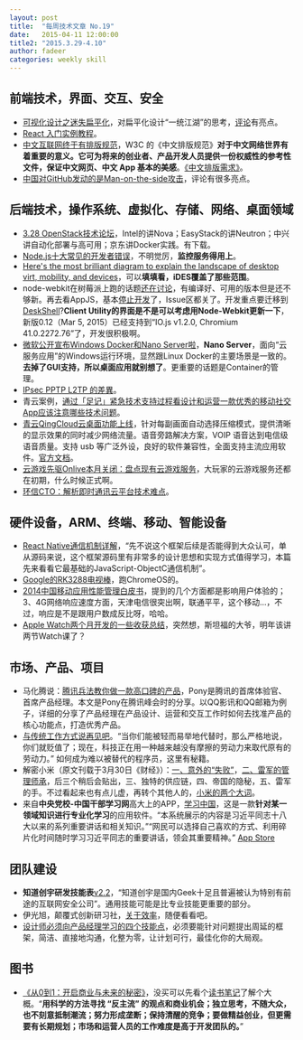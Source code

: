 ```yaml
---
layout: post
title:  "每周技术文章 No.19"
date:   2015-04-11 12:00:00
title2: "2015.3.29-4.10"
author: fadeer
categories: weekly skill
---
```

前端技术，界面、交互、安全
----

* [可视化设计之迷失扁平化](http://techgogogo.com/2015/04/可视化设计之迷失扁平化/)，对扁平化设计“一统江湖”的思考，[评论](http://www.huxiu.com/article/112177/1.html?f=wangzhan#odby)有亮点。
* [React 入门实例教程](http://www.ruanyifeng.com/blog/2015/03/react.html)。
* [中文互联网终于有排版规范](http://www.ifanr.com/507006?utm_source=rss&utm_medium=rss&utm_campaign=)，W3C 的《中文排版规范》**对于中文网络世界有着重要的意义。它可为将来的创业者、产品开发人员提供一份权威性的参考性文件，保证中文网页、中文 App 基本的美感**。[《中文排版需求》](http://www.w3.org/International/docs/chinese-layout/zh/)。
* [中国对GitHub发动的是Man-on-the-side攻击](http://www.solidot.org/story?sid=43530)，评论有很多亮点。

后端技术，操作系统、虚拟化、存储、网络、桌面领域
----

* [3.28 OpenStack技术论坛](http://www.openstack.cn/p3312.html)，Intel的讲Nova；EasyStack的讲Neutron；中兴讲自动化部署与高可用；京东讲Docker实践。有下载。
* [Node.js十大常见的开发者错误](http://www.alloyteam.com/2015/04/translate-top-10-common-nodejs-developer-mistakes/)，不明觉厉，**监控服务得用上**。
* [Here's the most brilliant diagram to explain the landscape of desktop virt, mobility, and devices](http://www.brianmadden.com/blogs/brianmadden/archive/2015/04/08/here-s-the-most-brilliant-diagram-to-explain-the-landscape-of-desktop-virt-mobility-and-devices.aspx)，可以**填填看，iDES覆盖了那些范围**。
* node-webkit在树莓派上跑的话题[还在讨论](https://github.com/nwjs/nw.js/issues/193)，有编译好、可用的版本但是还不够新。再去看AppJS，基本[停止开发](https://github.com/appjs/appjs/blob/master/README.md)了，Issue区都关了。开发重点要迁移到[DeskShell](https://github.com/sihorton/appjs-deskshell/)?**Client Utility的界面是不是可以考虑用Node-Webkit更新一下**，新版0.12（Mar 5, 2015）已经支持到“IO.js v1.2.0, Chromium 41.0.2272.76”了，开发很积极啊。
* [微软公开宣布Windows Docker和Nano Server啦](http://mp.weixin.qq.com/s?__biz=MzA3NTM1MzE4Nw==&mid=203833166&idx=1&sn=c87aa6cdd303de7a3241986d7f8dbd18#rd)，**Nano Server**，面向“云服务应用”的Windows运行环境，显然跟Linux Docker的主要场景是一致的。**去掉了GUI支持，所以桌面应用就别想了**。更重要的话题是Container的管理。
* [IPsec PPTP L2TP 的差異](http://life.different.idv.tw/scottwu/37.htm)。
* 青云案例，[通过「足记」紧急技术支持过程看设计和运营一款优秀的移动社交App应该注意哪些技术问题](http://mp.weixin.qq.com/s?__biz=MjM5NDcyNzkwMw==&mid=203515922&idx=1&sn=77a3ea14304daa6e24b62f548f396deb&scene=5#rd)。
* [青云QingCloud云桌面功能上线](https://log.qingcloud.com/?p=763)，针对每副画面自动选择压缩模式，提供清晰的显示效果的同时减少网络流量。语音旁路解决方案，VOIP 语音达到电信级语音质量。支持 usb 等广泛外设，良好的软件兼容性，全面支持主流应用软件。[官方文档](https://docs.qingcloud.com/guide/cloud_desktop.html)。
* [云游戏先驱Onlive本月关闭：盘点现有云游戏服务](http://www.wpdang.com/archives/134790.html)，大玩家的云游戏服务还都在初期，什么时候正式啊。
* [环信CTO：解析即时通讯云平台技术难点](http://www.infoq.com/cn/news/2015/04/easemob-im-platform?utm_campaign=infoq_content&utm_source=infoq&utm_medium=feed&utm_term=global)。

硬件设备，ARM、终端、移动、智能设备
----

* [React Native通信机制详解](http://blog.cnbang.net/tech/2698/)，“先不说这个框架后续是否能得到大众认可，单从源码来说，这个框架源码里有非常多的设计思想和实现方式值得学习，本篇先来看看它最基础的JavaScript-ObjectC通信机制”。
* [Google的RK3288电视棒](http://www.ifanr.com/507311?utm_source=rss&utm_medium=rss&utm_campaign=)，跑ChromeOS的。
* [2014中国移动应用性能管理白皮书](http://vdisk.weibo.com/s/FcZ6ha4dwayyS)，提到的几个方面都是影响用户体验的；3、4G网络响应速度方面，天津电信很突出啊，联通平平，这个移动...，不过，响应是不是跟用户数成反比呀，哈哈。
* [Apple Watch两个月开发的一些收获总结](http://www.infoq.com/cn/articles/watch-app-development?utm_campaign=infoq_content&utm_source=infoq&utm_medium=feed&utm_term=global)，突然想，斯坦福的大爷，明年该讲两节Watch课了？

市场、产品、项目
----

* 马化腾说：[腾讯兵法教你做一款高口碑的产品](http://www.woshipm.com/pd/146742.html)，Pony是腾讯的首席体验官、首席产品经理。本文是Pony在腾讯峰会时的分享。以QQ影讯和QQ邮箱为例子，详细的分享了产品经理在产品设计、运营和交互工作时如何去找准产品的核心功能点，打造优秀产品。
* [与传统工作方式说再见吧](http://techcrunch.cn/2015/04/01/a-farewell-to-jobs)。“当你们能被轻而易举地代替时，那么严格地说，你们就贬值了；现在，科技正在用一种越来越没有摩擦的劳动力来取代原有的劳动力。” 如何成为难以被替代的程序员，这里有秘籍。
* 解密小米（原文刊载于3月30日《财经》）：[一、意外的“失败”](http://songwei.baijia.baidu.com/article/51793)，[二、雷军的管理师承](http://songwei.baijia.baidu.com/article/51977)，后三个稍后会贴出，三、独特的供应链，四、帝国的隐秘，五、雷军的手。不过看起来也有点儿虚，再转个其他人的，[小米的两个大词](http://weiwuhui.com/6569.html)。
* 来自**中央党校-中国干部学习网**高大上的APP，[学习中国](http://www.appinn.com/xue-xi-zhong-guo/)，这是一款**针对某一领域知识进行专业化学习**的应用软件。“本系统展示的内容是习近平同志十八大以来的系列重要讲话和相关知识。”“网民可以选择自己喜欢的方式、利用碎片化时间随时学习习近平同志的重要讲话，领会其重要精神。” [App Store](https://itunes.apple.com/cn/app/xue-xi-zhong-guo/id951627664?mt=8)

团队建设
----

* **知道创宇研发技能表**[v2.2](http://blog.knownsec.com/Knownsec_RD_Checklist/v2.2.html)，“知道创宇是国内Geek十足且普遍被认为特别有前途的互联网安全公司”。通用技能可能是比专业技能更重要的部分。
* 伊光旭，颠覆式创新研习社，[关于效率](http://www.woshipm.com/pmd/145600.html)，随便看看吧。
* [设计师必须向产品经理学习的四个技能点](http://www.uisdc.com/designer-learn-from-pm)，必须要能针对问题提出周延的框架，简洁、直接地沟通，化整为零，让计划可行，最佳化你的大局观。

图书
----

* [《从0到1：开启商业与未来的秘密》](http://www.duokan.com/book/86524)，没买可以先看个[读书笔记](http://blog.devtang.com/blog/2015/04/04/from-0-to-1-book-summary/)了解个大概。“**用科学的方法寻找 “反主流” 的观点和商业机会；独立思考，不随大众，也不刻意抵制潮流；努力形成垄断；保持清醒的竞争；要做精益创业，但更需要有长期规划；市场和运营人员的工作难度是高于开发团队的。**”

